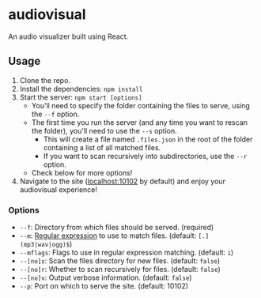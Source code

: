 # audiovisual
An audio visualizer built using React.

## Usage
1. Clone the repo.
2. Install the dependencies: `npm install`
3. Start the server: `npm start [options]`
    - You'll need to specify the folder containing the files to serve, using the `--f` option.
    - The first time you run the server (and any time you want to rescan the folder), you'll need to use the `--s` option.
        - This will create a file named `.files.json` in the root of the folder containing a list of all matched files.
        - If you want to scan recursively into subdirectories, use the `--r` option.
    - Check below for more options!
4. Navigate to the site ([localhost:10102](http://localhost:10102) by default) and enjoy your audiovisual experience!

### Options
- `--f`: Directory from which files should be served. (required)
- `--m`: [Regular expression](https://developer.mozilla.org/en-US/docs/Web/JavaScript/Reference/Global_Objects/RegExp)
    to use to match files. (default: `[.](mp3|wav|ogg)$`)
- `--mflags`: Flags to use in regular expression matching. (default: `i`)
- `--[no]s`: Scan the files directory for new files. (default: `false`)
- `--[no]r`: Whether to scan recursively for files. (default: `false`)
- `--[no]v`: Output verbose information. (default: `false`)
- `--p`: Port on which to serve the site. (default: 10102)
